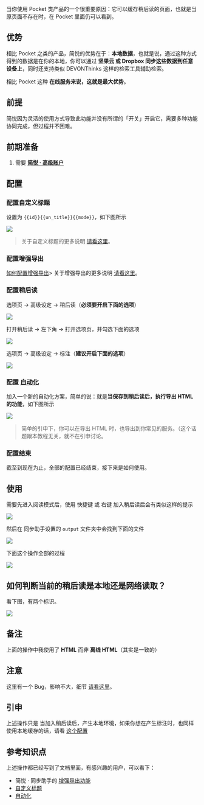 当你使用 Pocket 类产品的一个很重要原因：它可以缓存稍后读的页面，也就是当原页面不存在时，在 Pocket 里面仍可以看到。


## 优势


相比 Pocket 之类的产品，简悦的优势在于：**本地数据**，也就是说，通过这种方式得到的数据是在你的本地，你可以通过 **坚果云 或 Dropbox 同步这些数据到任意设备上**，同时还支持类似 DEVONThinks 这样的检索工具辅助检索。


相比 Pocket 这种 **在线服务来说，这就是最大优势**。


## 前提


简悦因为灵活的使用方式导致此功能并没有所谓的「开关」开启它，需要多种功能协同完成，但过程并不困难。


## 前期准备


1. 需要 [**简悦 · 高级账户**](https://simpread.pro/price.html)



## 配置


### 配置自定义标题


设置为 `{{id}}{{un_title}}{{mode}}`，如下图所示


![](https://user-images.githubusercontent.com/81074/119208921-c4a75380-bad6-11eb-88eb-62c70d1109cc.png#crop=0&crop=0&crop=1&crop=1&id=tcfHP&originHeight=179&originWidth=874&originalType=binary&ratio=1&rotation=0&showTitle=false&status=done&style=none&title=)


> 关于自定义标题的更多说明 [请看这里](http://ksria.com/simpread/docs/#/%E5%AE%9A%E5%88%B6%E5%8C%96%E5%AF%BC%E5%87%BA?id=%e8%87%aa%e5%ae%9a%e4%b9%89%e5%af%bc%e5%87%ba%e6%a0%87%e9%a2%98)。



### 配置增强导出
[如何配置增强导出](https://www.yuque.com/kenshin/ggvzax/bwcd6n?view=doc_embed)> 关于增强导出的更多说明 [请看这里](http://ksria.com/simpread/docs/#/Sync?id=%e5%af%bc%e5%87%ba%e6%9c%8d%e5%8a%a1)。



### 配置稍后读


选项页 → 高级设定 → 稍后读（**必须要开启下面的选项**）


![](https://user-images.githubusercontent.com/81074/138629445-b05a3127-3d57-4075-adcc-35aab085bf95.png#crop=0&crop=0&crop=1&crop=1&id=rUEnn&originHeight=704&originWidth=1245&originalType=binary&ratio=1&rotation=0&showTitle=false&status=done&style=none&title=)


打开稍后读 → 左下角 → 打开选项页，并勾选下面的选项


![](https://user-images.githubusercontent.com/81074/119209007-1059fd00-bad7-11eb-9a8e-051ce8eca24d.png#crop=0&crop=0&crop=1&crop=1&id=pU5UL&originHeight=799&originWidth=1833&originalType=binary&ratio=1&rotation=0&showTitle=false&status=done&style=none&title=)


选项页 → 高级设定 → 标注（**建议开启下面的选项**）_​_


![](https://user-images.githubusercontent.com/81074/138630288-380a5526-fb14-41af-8dc4-0fe9d3c72092.png#crop=0&crop=0&crop=1&crop=1&id=ul3or&originHeight=677&originWidth=1278&originalType=binary&ratio=1&rotation=0&showTitle=false&status=done&style=none&title=)


### 配置 [自动化](http://ksria.com/simpread/docs/#/%E8%87%AA%E5%8A%A8%E5%8C%96)


加入一个新的自动化方案，简单的说：就是**当保存到稍后读后，执行导出 HTML 的功能**，如下图所示


![](https://user-images.githubusercontent.com/81074/119209112-8eb69f00-bad7-11eb-92c0-16dd574325c2.png#crop=0&crop=0&crop=1&crop=1&id=T5Ldu&originHeight=693&originWidth=561&originalType=binary&ratio=1&rotation=0&showTitle=false&status=done&style=none&title=)


> 简单的引申下，你可以在导出 HTML 时，也导出到你常见的服务。（这个话题跟本教程无关，就不在引申讨论。



### 配置结束


截至到现在为止，全部的配置已经结束，接下来是如何使用。


## 使用


需要先进入阅读模式后，使用 快捷键 或 右键 加入稍后读后会有类似这样的提示


![](https://user-images.githubusercontent.com/81074/119209674-7eec8a00-bada-11eb-9461-919ff9ef8fdb.gif#crop=0&crop=0&crop=1&crop=1&id=Or20n&originHeight=688&originWidth=1814&originalType=binary&ratio=1&rotation=0&showTitle=false&status=done&style=none&title=)


然后在 同步助手设置的 `output` 文件夹中会找到下面的文件


![](https://user-images.githubusercontent.com/81074/119209644-63817f00-bada-11eb-9c2e-eaa144f3b70f.png#crop=0&crop=0&crop=1&crop=1&id=OYKLr&originHeight=41&originWidth=743&originalType=binary&ratio=1&rotation=0&showTitle=false&status=done&style=none&title=)


下面这个操作全部的过程


![](https://user-images.githubusercontent.com/81074/119209787-4e592000-badb-11eb-8fb5-d84e6875720e.gif#crop=0&crop=0&crop=1&crop=1&id=HIRCw&originHeight=892&originWidth=1846&originalType=binary&ratio=1&rotation=0&showTitle=false&status=done&style=none&title=)


## 如何判断当前的稍后读是本地还是网络读取？


看下图，有两个标识。


![](https://user-images.githubusercontent.com/81074/119209901-f7a01600-badb-11eb-860e-c0eb1cb8dfdc.png#crop=0&crop=0&crop=1&crop=1&id=k7rfx&originHeight=808&originWidth=1835&originalType=binary&ratio=1&rotation=0&showTitle=false&status=done&style=none&title=)


## 备注


上面的操作中我使用了 **HTML** 而非 **离线 HTML**（其实是一致的）


## 注意


这里有一个 Bug，影响不大，细节 [请看这里](https://github.com/Kenshin/simpread/discussions/3098)。


## 引申


上述操作只是 当加入稍后读后，产生本地环境，如果你想在产生标注时，也同样使用本地缓存的话，请看 [这个配置](https://github.com/Kenshin/simpread/discussions/2220)


## 参考知识点


上述操作都已经写到了文档里面，有感兴趣的用户，可以看下：


- 简悦 · 同步助手的 [增强导出功能](http://ksria.com/simpread/docs/#/Sync?id=%e5%af%bc%e5%87%ba%e6%9c%8d%e5%8a%a1)
- [自定义标题](http://ksria.com/simpread/docs/#/%E5%AE%9A%E5%88%B6%E5%8C%96%E5%AF%BC%E5%87%BA?id=%e8%87%aa%e5%ae%9a%e4%b9%89%e5%af%bc%e5%87%ba%e6%a0%87%e9%a2%98)
- [自动化](http://ksria.com/simpread/docs/#/%E8%87%AA%E5%8A%A8%E5%8C%96)
